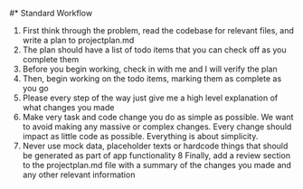 #* Standard Workflow
1.  First think through the problem, read the codebase for relevant files, and write a plan to projectplan.md
2.  The plan should have a list of todo items that you can check off as you complete them
3.  Before you begin working, check in with me and I will verify the plan
4.  Then, begin working on the todo items, marking them as complete as you go
5.  Please every step of the way just give me a high level explanation of what changes you made
6.  Make very task and code change you do as simple as possible.  We want to avoid making any massive or complex changes.  Every change should impact as little code as possible.  Everything is about simplicity.
7.  Never use mock data, placeholder texts or hardcode things that should be generated as part of app functionality
8   Finally, add a review section to the projectplan.md file with a summary of the changes you made and any other relevant information